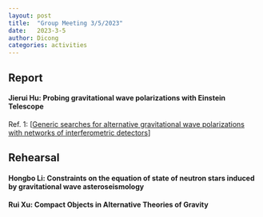 ```yaml
---
layout: post
title:  "Group Meeting 3/5/2023"
date:   2023-3-5
author: Dicong
categories: activities
---
```


## Report

#### Jierui Hu: Probing gravitational wave polarizations with Einstein Telescope


Ref. 1: [[Generic searches for alternative gravitational wave polarizations with networks of interferometric detectors](https://arxiv.org/abs/2003.07375)]


## Rehearsal

####  Hongbo Li: Constraints on the equation of state of neutron stars induced by gravitational wave asteroseismology
 
####  Rui Xu: Compact Objects in Alternative Theories of Gravity
